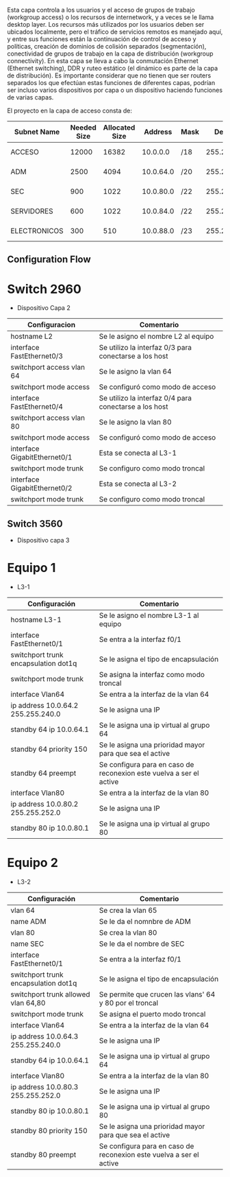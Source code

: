 Esta capa controla a los usuarios y el acceso de grupos de trabajo (workgroup access) o los recursos de internetwork, y a veces se le llama desktop layer. Los recursos más utilizados por los usuarios deben ser ubicados localmente, pero el tráfico de servicios remotos es manejado aquí, y entre sus funciones están la continuación de control de acceso y políticas, creación de dominios de colisión separados (segmentación), conectividad de grupos de trabajo en la capa de distribución (workgroup connectivity). En esta capa se lleva a cabo la conmutación Ethernet (Ethernet switching), DDR y ruteo estático (el dinámico es parte de la capa de distribución). Es importante considerar que no tienen que ser routers separados los que efectúan estas funciones de diferentes capas, podrían ser incluso varios dispositivos por capa o un dispositivo haciendo funciones de varias capas.

El proyecto en la capa de acceso consta de:

Subnet Name|	Needed   Size|	Allocated Size|	Address|	Mask|	Dec Mask|	Assignable Range|	Broadcast
--------- | ------------- | -------------- | ------ | ------ | --------- | ----------------- | ------------
ACCESO|	12000|	16382|	10.0.0.0|	/18|	255.255.192.0|	10.0.0.1 - 10.0.63.254 |	10.0.63.255
ADM|	2500|	4094 |	10.0.64.0 |	/20 |	255.255.240.0|	10.0.64.1 - 10.0.79.254|	10.0.79.255
SEC|	900|	1022|	10.0.80.0|	/22|	255.255.252.0|	10.0.80.1 - 10.0.83.254|	10.0.83.255
SERVIDORES|	600|	1022|	10.0.84.0|	/22|	255.255.252.0|	10.0.84.1 - 10.0.87.254|	10.0.87.255
ELECTRONICOS|	300|	510|	10.0.88.0|	/23|	255.255.254.0|	10.0.88.1 - 10.0.89.254|	10.0.89.255|

## Configuration Flow

 # Switch 2960
 - Dispositivo Capa 2

Configuracion| Comentario|
-------------|-----------|
hostname L2 | Se le asigno el nombre L2 al equipo
interface FastEthernet0/3 | Se utilizo la interfaz 0/3 para conectarse a los host
switchport access vlan 64| Se le asigno la vlan 64 
switchport mode access| Se configuró como modo de acceso
interface FastEthernet0/4| Se utilizo la interfaz 0/4 para conectarse a los host
switchport access vlan 80|  Se le asigno la vlan 80
switchport mode access|  Se configuró como modo de acceso
interface GigabitEthernet0/1| Esta se conecta al L3-1  
switchport mode trunk| Se configuro como modo troncal 
interface GigabitEthernet0/2| Esta se conecta al L3-2
switchport mode trunk| Se configuro como modo troncal
 
 ## Switch 3560
 - Dispositivo capa 3

# Equipo 1
- L3-1

Configuración | Comentario |
--------------|------------|
hostname L3-1|Se le asigno el nombre L3-1 al equipo
interface FastEthernet0/1 | Se entra a la interfaz f0/1 
switchport trunk encapsulation dot1q | Se le asigna el tipo de encapsulación
switchport mode trunk | Se asigna la interfaz como modo troncal
interface Vlan64 | Se entra a la interfaz de la vlan 64
ip address 10.0.64.2 255.255.240.0 |Se le asigna una IP
standby 64 ip 10.0.64.1 |Se le asigna una ip virtual al grupo 64
standby 64 priority 150 | Se le asigna una prioridad mayor para que sea el active
standby 64 preempt |Se configura para en caso de reconexion este vuelva a ser el active
interface Vlan80 | Se entra a la interfaz de la vlan 80
ip address 10.0.80.2 255.255.252.0 | Se le asigna una IP
standby 80 ip 10.0.80.1 |Se le asigna una ip virtual al grupo 80

# Equipo 2
 - L3-2 
 
Configuración | Comentario |
--------------|------------|
vlan 64 | Se crea la vlan 65
name ADM | Se le da el nomnbre de ADM
vlan 80 | Se crea la vlan 80
name SEC | Se le da el nombre de SEC 
interface FastEthernet0/1 | Se entra a la interfaz f0/1 
switchport trunk encapsulation dot1q | Se le asigna el tipo de encapsulación
switchport trunk allowed vlan 64,80 | Se permite que crucen las vlans' 64 y  80 por el troncal 
switchport mode trunk | Se asigna el puerto modo troncal
interface Vlan64 | Se entra a la interfaz de la vlan 64
ip address 10.0.64.3 255.255.240.0 | Se le asigna una IP
standby 64 ip 10.0.64.1 | Se le asigna una ip virtual al grupo 64
interface Vlan80 | Se entra a la interfaz de la vlan 80
ip address 10.0.80.3 255.255.252.0 |  Se le asigna una IP
standby 80 ip 10.0.80.1 |Se le asigna una ip virtual al grupo 80
standby 80 priority 150 | Se le asigna una prioridad mayor para que sea el active
standby 80 preempt | Se configura para en caso de reconexion este vuelva a ser el active